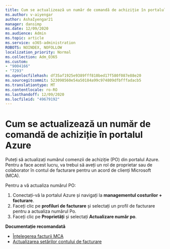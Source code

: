 ```yaml
---
title: Cum se actualizează un număr de comandă de achiziție în portalul Azure
ms.author: v-aiyengar
author: AshaIyengar21
manager: dansimp
ms.date: 12/09/2020
ms.audience: Admin
ms.topic: article
ms.service: o365-administration
ROBOTS: NOINDEX, NOFOLLOW
localization_priority: Normal
ms.collection: Adm_O365
ms.custom:
- "9004166"
- "7293"
ms.openlocfilehash: df35af1925e9389fff810bed17f580f087e88e20
ms.sourcegitcommit: 523098560e54a50184a99c974809dfbfffadacb5
ms.translationtype: MT
ms.contentlocale: ro-RO
ms.lasthandoff: 12/09/2020
ms.locfileid: "49679192"
---
```

# <a name="how-to-update-an-purchase-order-number-in-azure-portal"></a>Cum se actualizează un număr de comandă de achiziție în portalul Azure

Puteți să actualizați numărul comenzii de achiziție (PO) din portalul Azure. Pentru a face acest lucru, va trebui să aveți un rol de proprietar sau de colaborator în contul de facturare pentru un acord de clienți Microsoft (MCA). 

Pentru a vă actualiza numărul PO:
1. Conectați-vă la portalul Azure și navigați la **managementul costurilor + facturare**.
1. Faceți clic pe **profiluri de facturare** și selectați un profil de facturare pentru a actualiza numărul Po.
1. Faceți clic pe **Proprietăți** și selectați **Actualizare număr po**. 

**Documentație recomandată**

- [Înțelegerea facturii MCA](https://docs.microsoft.com/azure/cost-management-billing/understand/mca-understand-your-invoice)
- [Actualizarea setărilor contului de facturare](https://docs.microsoft.com/microsoft-store/update-microsoft-store-for-business-account-settings)  
